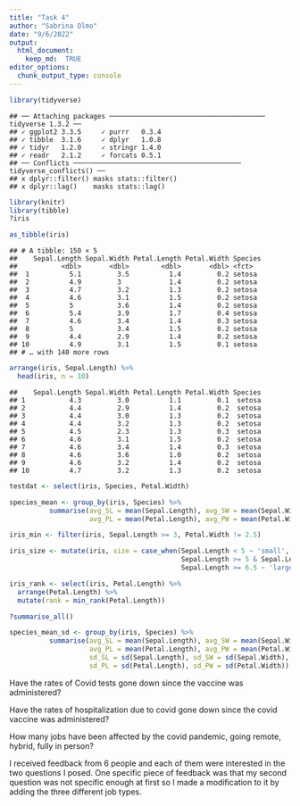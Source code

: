 ```yaml
---
title: "Task 4"
author: "Sabrina Olmo"
date: "9/6/2022"
output: 
  html_document:
    keep_md:  TRUE 
editor_options: 
  chunk_output_type: console
---
```



```r
library(tidyverse)
```

```
## ── Attaching packages ─────────────────────────────────────── tidyverse 1.3.2 ──
## ✓ ggplot2 3.3.5     ✓ purrr   0.3.4
## ✓ tibble  3.1.6     ✓ dplyr   1.0.8
## ✓ tidyr   1.2.0     ✓ stringr 1.4.0
## ✓ readr   2.1.2     ✓ forcats 0.5.1
## ── Conflicts ────────────────────────────────────────── tidyverse_conflicts() ──
## x dplyr::filter() masks stats::filter()
## x dplyr::lag()    masks stats::lag()
```

```r
library(knitr)
library(tibble)
?iris

as_tibble(iris)
```

```
## # A tibble: 150 × 5
##    Sepal.Length Sepal.Width Petal.Length Petal.Width Species
##           <dbl>       <dbl>        <dbl>       <dbl> <fct>  
##  1          5.1         3.5          1.4         0.2 setosa 
##  2          4.9         3            1.4         0.2 setosa 
##  3          4.7         3.2          1.3         0.2 setosa 
##  4          4.6         3.1          1.5         0.2 setosa 
##  5          5           3.6          1.4         0.2 setosa 
##  6          5.4         3.9          1.7         0.4 setosa 
##  7          4.6         3.4          1.4         0.3 setosa 
##  8          5           3.4          1.5         0.2 setosa 
##  9          4.4         2.9          1.4         0.2 setosa 
## 10          4.9         3.1          1.5         0.1 setosa 
## # … with 140 more rows
```

```r
arrange(iris, Sepal.Length) %>%
  head(iris, n = 10)
```

```
##    Sepal.Length Sepal.Width Petal.Length Petal.Width Species
## 1           4.3         3.0          1.1         0.1  setosa
## 2           4.4         2.9          1.4         0.2  setosa
## 3           4.4         3.0          1.3         0.2  setosa
## 4           4.4         3.2          1.3         0.2  setosa
## 5           4.5         2.3          1.3         0.3  setosa
## 6           4.6         3.1          1.5         0.2  setosa
## 7           4.6         3.4          1.4         0.3  setosa
## 8           4.6         3.6          1.0         0.2  setosa
## 9           4.6         3.2          1.4         0.2  setosa
## 10          4.7         3.2          1.3         0.2  setosa
```

```r
testdat <- select(iris, Species, Petal.Width)

species_mean <- group_by(iris, Species) %>% 
          summarise(avg_SL = mean(Sepal.Length), avg_SW = mean(Sepal.Width), 
                    avg_PL = mean(Petal.Length), avg_PW = mean(Petal.Width))

iris_min <- filter(iris, Sepal.Length >= 3, Petal.Width != 2.5)

iris_size <- mutate(iris, size = case_when(Sepal.Length < 5 ~ 'small',
                                           Sepal.Length >= 5 & Sepal.Length < 6.5  ~ 'medium',
                                           Sepal.Length >= 6.5 ~ 'large'))

iris_rank <- select(iris, Petal.Length) %>%
  arrange(Petal.Length) %>%
  mutate(rank = min_rank(Petal.Length))

?summarise_all()

species_mean_sd <- group_by(iris, Species) %>% 
          summarise(avg_SL = mean(Sepal.Length), avg_SW = mean(Sepal.Width), 
                    avg_PL = mean(Petal.Length), avg_PW = mean(Petal.Width),
                    sd_SL = sd(Sepal.Length), sd_SW = sd(Sepal.Width), 
                    sd_PL = sd(Petal.Length), sd_PW = sd(Petal.Width)) 
```

Have the rates of Covid tests gone down since the vaccine was administered?

Have the rates of hospitalization due to covid gone down since the covid vaccine was administered?

How many jobs have been affected by the covid pandemic, going remote, hybrid, fully in person?

I received feedback from 6 people and each of them were interested in the two questions I posed. One specific piece of feedback was that my second question was not specific enough at first so I made a modification to it by adding the three different job types.
